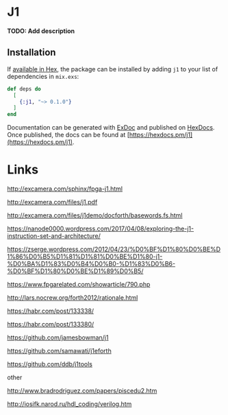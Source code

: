 # J1

**TODO: Add description**

## Installation

If [available in Hex](https://hex.pm/docs/publish), the package can be installed
by adding `j1` to your list of dependencies in `mix.exs`:

```elixir
def deps do
  [
    {:j1, "~> 0.1.0"}
  ]
end
```

Documentation can be generated with [ExDoc](https://github.com/elixir-lang/ex_doc)
and published on [HexDocs](https://hexdocs.pm). Once published, the docs can
be found at [https://hexdocs.pm/j1](https://hexdocs.pm/j1).

# Links

 http://excamera.com/sphinx/fpga-j1.html

 http://excamera.com/files/j1.pdf

 http://excamera.com/files/j1demo/docforth/basewords.fs.html

 https://nanode0000.wordpress.com/2017/04/08/exploring-the-j1-instruction-set-and-architecture/

 https://zserge.wordpress.com/2012/04/23/%D0%BF%D1%80%D0%BE%D1%86%D0%B5%D1%81%D1%81%D0%BE%D1%80-j1-%D0%BA%D1%83%D0%B4%D0%B0-%D1%83%D0%B6-%D0%BF%D1%80%D0%BE%D1%89%D0%B5/

 https://www.fpgarelated.com/showarticle/790.php

 http://lars.nocrew.org/forth2012/rationale.html

 https://habr.com/post/133338/
 
 https://habr.com/post/133380/


 https://github.com/jamesbowman/j1
 
 https://github.com/samawati/j1eforth
 
 https://github.com/ddb/j1tools

 other

 http://www.bradrodriguez.com/papers/piscedu2.htm

 http://iosifk.narod.ru/hdl_coding/verilog.htm

 